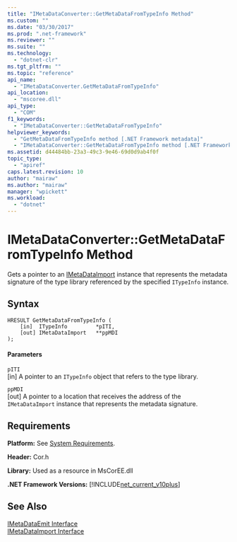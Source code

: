 ```yaml
---
title: "IMetaDataConverter::GetMetaDataFromTypeInfo Method"
ms.custom: ""
ms.date: "03/30/2017"
ms.prod: ".net-framework"
ms.reviewer: ""
ms.suite: ""
ms.technology: 
  - "dotnet-clr"
ms.tgt_pltfrm: ""
ms.topic: "reference"
api_name: 
  - "IMetaDataConverter.GetMetaDataFromTypeInfo"
api_location: 
  - "mscoree.dll"
api_type: 
  - "COM"
f1_keywords: 
  - "IMetaDataConverter::GetMetaDataFromTypeInfo"
helpviewer_keywords: 
  - "GetMetaDataFromTypeInfo method [.NET Framework metadata]"
  - "IMetaDataConverter::GetMetaDataFromTypeInfo method [.NET Framework metadata]"
ms.assetid: d44484bb-23a3-49c3-9e46-69d0d9ab4f0f
topic_type: 
  - "apiref"
caps.latest.revision: 10
author: "mairaw"
ms.author: "mairaw"
manager: "wpickett"
ms.workload: 
  - "dotnet"
---
```

# IMetaDataConverter::GetMetaDataFromTypeInfo Method
Gets a pointer to an [IMetaDataImport](../../../../docs/framework/unmanaged-api/metadata/imetadataimport-interface.md) instance that represents the metadata signature of the type library referenced by the specified `ITypeInfo` instance.  
  
## Syntax  
  
```  
HRESULT GetMetaDataFromTypeInfo (  
    [in]  ITypeInfo         *pITI,  
    [out] IMetaDataImport   **ppMDI  
);  
```  
  
#### Parameters  
 `pITI`  
 [in] A pointer to an `ITypeInfo` object that refers to the type library.  
  
 `ppMDI`  
 [out] A pointer to a location that receives the address of the `IMetaDataImport` instance that represents the metadata signature.  
  
## Requirements  
 **Platform:** See [System Requirements](../../../../docs/framework/get-started/system-requirements.md).  
  
 **Header:** Cor.h  
  
 **Library:** Used as a resource in MsCorEE.dll  
  
 **.NET Framework Versions:** [!INCLUDE[net_current_v10plus](../../../../includes/net-current-v10plus-md.md)]  
  
## See Also  
 [IMetaDataEmit Interface](../../../../docs/framework/unmanaged-api/metadata/imetadataemit-interface.md)  
 [IMetaDataImport Interface](../../../../docs/framework/unmanaged-api/metadata/imetadataimport-interface.md)
